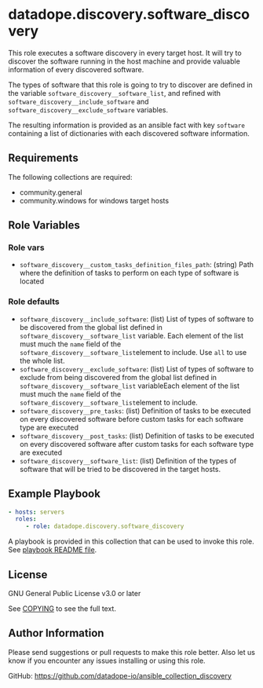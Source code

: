 # datadope.discovery.software_discovery

This role executes a software discovery in every target host. It will try to discover the software running in the 
host machine and provide valuable information of every discovered software. 

The types of software that this role is going to try to discover are defined in the variable `software_discovery__software_list`, and
refined with `software_discovery__include_software` and `software_discovery__exclude_software` variables.

The resulting information is provided as an ansible fact with key `software` containing a list of dictionaries with
each discovered software information.

## Requirements

The following collections are required:
- community.general
- community.windows for windows target hosts

## Role Variables

###  Role vars
* `software_discovery__custom_tasks_definition_files_path`: (string) Path where the definition of tasks to perform on each type of software is located

### Role defaults
* `software_discovery__include_software`: (list) List of types of software to be discovered from the global list defined in `software_discovery__software_list` variable.
Each element of the list must much the `name` field of the `software_discovery__software_list`element to include.
Use `all` to use the whole list.
* `software_discovery__exclude_software`: (list) List of types of software to exclude from being discovered from the global list defined in `software_discovery__software_list` variableEach element of the list must much the `name` field of the `software_discovery__software_list`element to include.
* `software_discovery__pre_tasks`: (list) Definition of tasks to be executed on every discovered software before custom tasks for each software type are executed
* `software_discovery__post_tasks`: (list) Definition of tasks to be executed on every discovered software after custom tasks for each software type are executed
* `software_discovery__software_list`: (list) Definition of the types of software that will be tried to be discovered in the target hosts.


## Example Playbook

```yaml
- hosts: servers
  roles:
     - role: datadope.discovery.software_discovery
```

A playbook is provided in this collection that can be used to invoke this role. 
See [playbook README file](../../playbooks/README.md).

## License

GNU General Public License v3.0 or later

See [COPYING](../../COPYING) to see the full text.

## Author Information

Please send suggestions or pull requests to make this role better. 
Also let us know if you encounter any issues installing or using this role.

GitHub: https://github.com/datadope-io/ansible_collection_discovery
